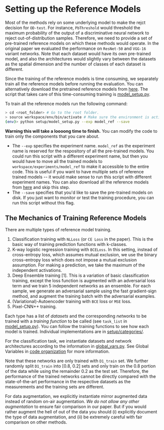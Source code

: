 # Setting up the Reference Models
Most of the methods rely on some underlying model to make the rejct decision for `OD-test`. For instance, `PbThreshold` would threshold the maximum probability of the output of a discriminative neural network to reject out-of-distribution samples. Therefore, we need to provide a set of pre-trained reference models on which these methods would operate. In the original paper we evaluated the performance on `ResNet-50` and `VGG-16` variant networks. Note that each dataset would have its own pre-trained model, and also the architectures would slightly vary between the datasets as the spatial dimension and the number of classes of each dataset is different.

Since the training of the reference models is time consuming, we separately train all the reference models before running the evaluation. You can alternatively download the pretrained reference models from [here](pretrained.md). The script that takes care of this time-consuming training is [model_setup.py](../setup/model_setup.py).

To train all the reference models run the following command:

```bash
> cd <root_folder> # Go to the root folder.
> source workspace/env/bin/activate # Make sure the environment is active.
(env)> python setup/model_setup.py --exp model_ref --save
```

 **Warning this will take a loooong time to finish.** You can modify the code to train only the components that you care about.

- The `--exp` specifies the experiment name. `model_ref` as the experiment name is reserved for the respository of all the pre-trained models. You could run this script with a different experiment name, but then you would have to move all the trained models to `workspace/experiments/model_ref` to make it accessible to the entire code. This is useful if you want to have multiple sets of reference trained models -- it would make sense to run this script with different experiment names. You can also download all the reference models from [here](pretrained.md) and skip this step.
- The `--save` specifies that you'd like to save the pre-trained models on disk. If you just want to monitor or test the training procedure, you can run this script without this flag.

## The Mechanics of Training Reference Models
There are multiple types of reference model training.

1. Classification training with `NLLoss` (or `CE Loss` in the paper). This is the basic way of training prediction functions with k-classes.
2. K-way logistic regression training with `BCELoss`. In this setting, instead of cross-entropy loss, which assumes mutual exclusion, we use the binary cross-entropy loss which does not impose a mutual exclusion assumption. For making a prediction, we take the maximum of the independent activations.
3. Deep Ensemble training [1]. This is a variation of basic classification training, except the loss function is augmented with an adversarial loss term and we train 5 independent networks as an ensemble. For each sample, we generate an adversarial sample using the fast gradient-sign method, and augment the training batch with the adversarial examples.
4. (Variational)-Autoencoder training with `BCE` loss or `MSE` loss.
5. Pixel-CNN++ training.

Each type has a list of _datasets_ and the corresponding _networks_ to be trained with a _training function_ to be called (see `task_list` in [model_setup.py](../setup/model_setup.py)). You can follow the training functions to see how each model is trained. Individual implementations are in [setup/categories/](../setup/categories/).

For the classification task, we instantiate datasets and network architectures according to the information in [global_vars.py](../global_vars.py). See Global Variables in [code organization](code_organization.md) for more information.

Note that these networks are only trained with `D1_train` set. We further randomly split `D1_train` into [0.8, 0.2] sets and only train on the 0.8 portion of the data while using the remainder 0.2 as the test set. Therefore, the performance of the trained networks cannot be directly compared with the state-of-the-art performance in the respective datasets as the measurements and the training sets are different.

For data augmentation, we explicitly instantiate mirror augmented data instead of random on-air augmentation. *We do not allow any other augmentation* to ensure fair comparison in our paper. But if you would rather augment the hell of out of the data you should (i) explicitly document the type of data augmentation, and (ii) be extremely careful with fair comparison on other methods.